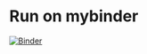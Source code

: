 # Run on mybinder
[![Binder](qr-code)](https://mybinder.org/v2/gh/patrickhaddadteaching/errorsont1/main?urlpath=voila%2Frender%2Ferrorsont1_binder.ipynb)
